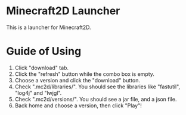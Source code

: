 # Minecraft2D Launcher

This is a launcher for Minecraft2D.

# Guide of Using

1. Click "download" tab.
2. Click the "refresh" button while the combo box is empty.
3. Choose a version and click the "download" button.
4. Check ".mc2d/libraries/". You should see the libraries like "fastutil", "log4j" and "lwjgl".
5. Check ".mc2d/versions/<the version>". You should see a jar file, and a json file.
6. Back home and choose a version, then click "Play"!

